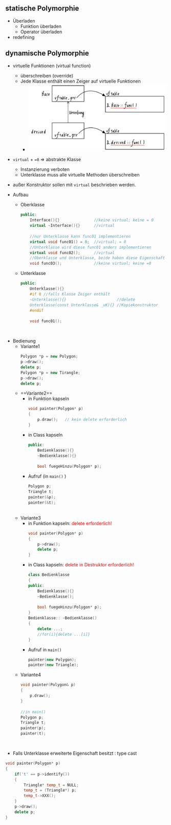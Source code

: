 ## statische Polymorphie
- Überladen
	- Funktion überladen
	- Operator überladen
- redefining

## dynamische Polymorphie
- virtuelle Funktionen (virtual function) 
	- überschreiben (override) 
	- Jede Klasse enthält einen Zeiger auf virtuelle Funktionen 
		- ![](https://raw.githubusercontent.com/ICH-BIN-HXM/images/main/pictures_Obsidian/PROGCP_virtuelle_Funktionen.jpg) 

- `virtual` + `=0` $\Rightarrow$ abstrakte Klasse
	- Instanzierung verboten
	- Unterklasse muss alle virtuelle Methoden überschreiben

- außer Konstruktor sollen mit `virtual` beschrieben werden.

- Aufbau
	- Oberklasse
		```c++
		public:
			Interface(){}               //keine virtual; keine = 0
			virtual ~Interface(){}      //virtual
			
			//nur Unterklasse kann func01 implementieren
			virtual void func01() = 0;  //virtual; = 0
			//Unterklasse wird diese func01 anders implementieren
			virtual void func02();      //virtual
			//Oberklasse und Unterklasse, beide haben diese Eigenschaft
			void func03();              //keine virtual; keine =0 
		```
	- Unterklasse
		```c++
		public: 
			Unterklasse(){}
			#if 0 //falls Klasse Zeiger enthält 
			~Unterklasse(){}                      //delete
			Unterklasse(const Unterklasse& _uK){} //Kopiekonstruktor
			#endif
		
			void func01();
		```
<br><div STYLE="page-break-after: always;"></div> 
- Bedienung
	- Variante1
		```c++
		Polygon *p = new Polygon;
		p->draw();
		delete p;
		Polygon *p = new Tirangle;
		p->draw();
		delete p;
		```
	- ==Variante2== 
		- in Funktion kapseln
			```c++
			void painter(Polygon* p)
			{
				p.draw();   // kein delete erforderlich 
			}
			```
		- in Class kapseln 
			```c++
			public:
				Bedienklasse(){}
				~Bedienklasse(){}

				bool fuegeHinzu(Polygon* p);
			```
		- Aufruf (in `main()` )
			```c++
			Polygon p;
			Triangle t;
			painter(&p);
			painter(&t);
			```
	<br><div STYLE="page-break-after: always;"></div> 
	- Variante3 
		- in Funktion kapseln: <font color = "red">delete erforderlich!</font> 
			```c++
			void painter(Polygon* p)
			{
				p->draw();
				delete p;
			}
			```
		- in Class kapseln: <font color = "red">delete in Destruktor erforderlich!</font>
			```c++
			class Bedienklasse
			{
			public:
				Bedienklasse(){}
				~Bedienklasse();

				bool fuegeHinzu(Polygon* p);
			}
			Bedienklasse:: ~Bedienklasse()
			{
				delete ...;
				//for(i){delete ...[i]}
			}
			```
		- Aufruf in `main()` 
			```c++
			painter(new Polygon);
			painter(new Triangle);
			```
	- Variante4  
		```c++
		void painter(Polygon& p)
		{
			p.draw();
		}
		
		//in main()
		Polygon p;
		Triangle t;
		painter(p);
		painter(t);
		```
<br><div STYLE="page-break-after: always;"></div> 
- Falls Unterklasse erweiterte Eigenschaft besitzt : type cast
```c++
void painter(Polygon* p)
{
	if('t' == p->identify())
	{
		Triangle* temp_t = NULL;
		temp_t = (Triangle*) p;
		temp_t->XXX();
	}
	p->draw();
	delete p;
}
```